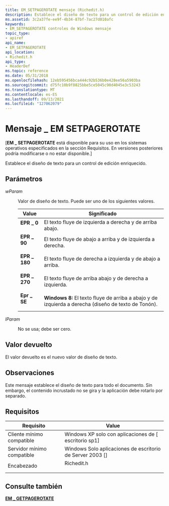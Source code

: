 ```yaml
---
title: EM_SETPAGEROTATE mensaje (Richedit.h)
description: Establece el diseño de texto para un control de edición enriquecido.
ms.assetid: 3c2a37fe-ee9f-4b34-87bf-7ac27d010afc
keywords:
- EM_SETPAGEROTATE controles de Windows mensaje
topic_type:
- apiref
api_name:
- EM_SETPAGEROTATE
api_location:
- Richedit.h
api_type:
- HeaderDef
ms.topic: reference
ms.date: 05/31/2018
ms.openlocfilehash: 12eb595456bca444c92b536b0e428ee56a5903ba
ms.sourcegitcommit: d75fc10b9f0825bbe5ce5045c90d4045e3c53243
ms.translationtype: MT
ms.contentlocale: es-ES
ms.lasthandoff: 09/13/2021
ms.locfileid: "127062079"
---
```

# <a name="em_setpagerotate-message"></a>Mensaje \_ EM SETPAGEROTATE

\[**EM \_ SETPAGEROTATE** está disponible para su uso en los sistemas operativos especificados en la sección Requisitos. En versiones posteriores podría modificarse o no estar disponible.\]

Establece el diseño de texto para un control de edición enriquecido.

## <a name="parameters"></a>Parámetros

<dl> <dt>

*wParam* 
</dt> <dd>

Valor de diseño de texto. Puede ser uno de los siguientes valores.



| Value                                                                                                                                       | Significado                                                                                       |
|---------------------------------------------------------------------------------------------------------------------------------------------|-----------------------------------------------------------------------------------------------|
| <span id="EPR_0"></span><span id="epr_0"></span><dl> <dt>**EPR \_ 0**</dt> </dl>       | El texto fluye de izquierda a derecha y de arriba abajo.<br/>                              |
| <span id="EPR_90"></span><span id="epr_90"></span><dl> <dt>**EPR \_ 90**</dt> </dl>    | El texto fluye de abajo a arriba y de izquierda a derecha.<br/>                              |
| <span id="EPR_180"></span><span id="epr_180"></span><dl> <dt>**EPR \_ 180**</dt> </dl> | El texto fluye de derecha a izquierda y de abajo a arriba.<br/>                              |
| <span id="EPR_270"></span><span id="epr_270"></span><dl> <dt>**EPR \_ 270**</dt> </dl> | El texto fluye de arriba abajo y de derecha a izquierda.<br/>                              |
| <span id="EPR_SE"></span><span id="epr_se"></span><dl> <dt>**Epr \_ SE**</dt> </dl>    | **Windows 8:** El texto fluye de arriba a abajo y de izquierda a derecha (diseño de texto de Tonón).<br/> |



 

</dd> <dt>

*lParam* 
</dt> <dd>

No se usa; debe ser cero.

</dd> </dl>

## <a name="return-value"></a>Valor devuelto

El valor devuelto es el nuevo valor de diseño de texto.

## <a name="remarks"></a>Observaciones

Este mensaje establece el diseño de texto para todo el documento. Sin embargo, el contenido incrustado no se gira y la aplicación debe rotarlo por separado.

## <a name="requirements"></a>Requisitos



| Requisito | Value |
|-------------------------------------|---------------------------------------------------------------------------------------|
| Cliente mínimo compatible<br/> | Windows XP solo con aplicaciones de \[ escritorio sp1\]<br/>                                  |
| Servidor mínimo compatible<br/> | Windows Solo aplicaciones de escritorio de Server 2003 \[\]<br/>                                  |
| Encabezado<br/>                   | <dl> <dt>Richedit.h</dt> </dl> |



## <a name="see-also"></a>Consulte también

<dl> <dt>

[**EM \_ GETPAGEROTATE**](em-getpagerotate.md)
</dt> </dl>

 

 





